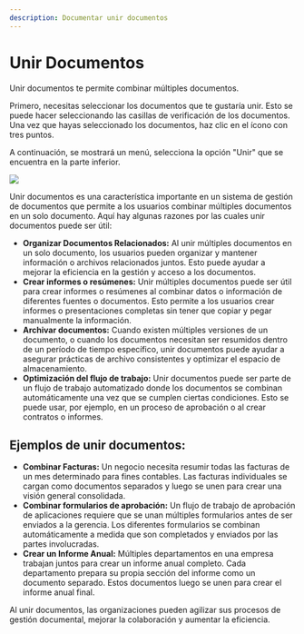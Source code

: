 ```yaml
---
description: Documentar unir documentos
---
```


# Unir Documentos

Unir documentos te permite combinar múltiples documentos.

Primero, necesitas seleccionar los documentos que te gustaría unir. Esto se puede hacer seleccionando las casillas de verificación de los documentos. Una vez que hayas seleccionado los documentos, haz clic en el ícono con tres puntos.

A continuación, se mostrará un menú, selecciona la opción "Unir" que se encuentra en la parte inferior.

![](https://lh7-us.googleusercontent.com/TV2KGh2Q38KsO5Zi-O-GKp5v42Lam4WSj8I8Ia6KjVj2c4X6vce2nFt7yJYicRWmDwKOHZDxrAsfEYtMpN-9UD2mpJ9Sfs4ueb1AYAOjKngY25JKaeEBPzUwcbrylwQ4jj\_v-jkGZYLey9p9i0LfL-I)

Unir documentos es una característica importante en un sistema de gestión de documentos que permite a los usuarios combinar múltiples documentos en un solo documento. Aquí hay algunas razones por las cuales unir documentos puede ser útil:

* **Organizar Documentos Relacionados:** Al unir múltiples documentos en un solo documento, los usuarios pueden organizar y mantener información o archivos relacionados juntos. Esto puede ayudar a mejorar la eficiencia en la gestión y acceso a los documentos.
* **Crear informes o resúmenes:** Unir múltiples documentos puede ser útil para crear informes o resúmenes al combinar datos o información de diferentes fuentes o documentos. Esto permite a los usuarios crear informes o presentaciones completas sin tener que copiar y pegar manualmente la información.
* **Archivar documentos:** Cuando existen múltiples versiones de un documento, o cuando los documentos necesitan ser resumidos dentro de un período de tiempo específico, unir documentos puede ayudar a asegurar prácticas de archivo consistentes y optimizar el espacio de almacenamiento.
* **Optimización del flujo de trabajo:** Unir documentos puede ser parte de un flujo de trabajo automatizado donde los documentos se combinan automáticamente una vez que se cumplen ciertas condiciones. Esto se puede usar, por ejemplo, en un proceso de aprobación o al crear contratos o informes.

## Ejemplos de unir documentos:

* **Combinar Facturas:** Un negocio necesita resumir todas las facturas de un mes determinado para fines contables. Las facturas individuales se cargan como documentos separados y luego se unen para crear una visión general consolidada.
* **Combinar formularios de aprobación:** Un flujo de trabajo de aprobación de aplicaciones requiere que se unan múltiples formularios antes de ser enviados a la gerencia. Los diferentes formularios se combinan automáticamente a medida que son completados y enviados por las partes involucradas.
* **Crear un Informe Anual:** Múltiples departamentos en una empresa trabajan juntos para crear un informe anual completo. Cada departamento prepara su propia sección del informe como un documento separado. Estos documentos luego se unen para crear el informe anual final.

Al unir documentos, las organizaciones pueden agilizar sus procesos de gestión documental, mejorar la colaboración y aumentar la eficiencia.
